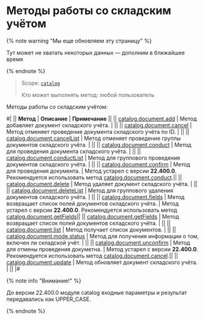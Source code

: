 # Методы работы со складским учётом

{% note warning "Мы еще обновляем эту страницу" %}

Тут может не хватать некоторых данных — дополним в ближайшее время

{% endnote %}

> Scope: [`catalog`](../../scopes/permissions.md)
>
> Кто может выполнять метод: любой пользователь

Методы работы со складским учётом:

#|
|| **Метод** | **Описание** | **Примечание** ||
|| [catalog.document.add](./catalog-document-add.md) | Метод добавляет документ складского учёта. | ||
|| [catalog.document.cancel](./catalog-document-cancel.md) | Метод отменяет проведение документа складского учёта по ID. | ||
|| [catalog.document.cancelList](./catalog-document-cancel-list.md) | Метод отменяет проведение группы документов складского учёта. | ||
|| [catalog.document.conduct](./catalog-document-conduct.md) | Метод для проведения документа складского учёта. | ||
|| [catalog.document.conductList](./catalog-document-conduct-list.md) | Метод для группового проведения документов складского учёта. | ||
|| [catalog.document.confirm](./catalog-document-confirm.md) | Метод для проведения документа. | Метод устарел с версии **22.400.0**. Рекомендуется использовать метод [catalog.document.conduct](./catalog-document-conduct.md).||
|| [catalog.document.delete](./catalog-document-delete.md) | Метод удаляет документ складского учёта. | ||
|| [catalog.document.deleteList](./catalog-document-delete-list.md) | Метод для группового удаления документов складского учёта. | ||
|| [catalog.document.fields](./catalog-document-fields.md) | Метод возвращает список полей документов складского учёта. | Метод устарел с версии **22.400.0**. Рекомендуется использовать метод [catalog.document.getFields](./catalog-document-get-fields.md)||
|| [catalog.document.getFields](./catalog-document-get-fields.md) | Метод возвращает список полей документов складского учёта. | ||
|| [catalog.document.list](./catalog-document-list.md) | Метод получает список документов. | ||
|| [catalog.document.mode.status](./catalog-document-mode-status.md) | Метод для получения информации о том, включен ли складской учёт. | ||
|| [catalog.document.unconfirm](./catalog-document-unconfirm.md) | Метод для отмены проведения докуметна. | Метод устарел с версии **22.400.0**. Рекомендуется использовать метод [catalog.document.cancel](./catalog-document-cancel.md).||
|| [catalog.document.update](./catalog-document-update.md) | Метод обновляет документ складского учёта. | ||
|#

{% note info "Внимание!" %}

До версии 22.400.0 модуля catalog входные параметры и результат передавались как UPPER_CASE.

{% endnote %}